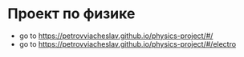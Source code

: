 # Проект по физике

- go to https://petrovviacheslav.github.io/physics-project/#/
- go to https://petrovviacheslav.github.io/physics-project/#/electro